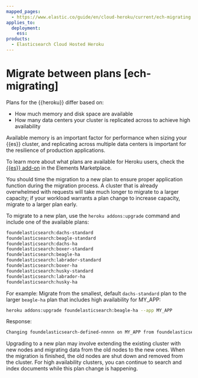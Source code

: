 ```yaml
---
mapped_pages:
  - https://www.elastic.co/guide/en/cloud-heroku/current/ech-migrating.html
applies_to:
  deployment:
    ess:
products:
  - Elasticsearch Cloud Hosted Heroku
---
```


# Migrate between plans [ech-migrating]

Plans for the {{heroku}} differ based on:

* How much memory and disk space are available
* How many data centers your cluster is replicated across to achieve high availability

Available memory is an important factor for performance when sizing your {{es}} cluster, and replicating across multiple data centers is important for the resilience of production applications.

To learn more about what plans are available for Heroku users, check the [{{es}} add-on](https://elements.heroku.com/addons/foundelasticsearch) in the Elements Marketplace.

You should time the migration to a new plan to ensure proper application function during the migration process. A cluster that is already overwhelmed with requests will take much longer to migrate to a larger capacity; if your workload warrants a plan change to increase capacity, migrate to a larger plan early.

To migrate to a new plan, use the `heroku addons:upgrade` command and include one of the available plans:

```bash
foundelasticsearch:dachs-standard
foundelasticsearch:beagle-standard
foundelasticsearch:dachs-ha
foundelasticsearch:boxer-standard
foundelasticsearch:beagle-ha
foundelasticsearch:labrador-standard
foundelasticsearch:boxer-ha
foundelasticsearch:husky-standard
foundelasticsearch:labrador-ha
foundelasticsearch:husky-ha
```

For example: Migrate from the smallest, default `dachs-standard` plan to the larger `beagle-ha` plan that includes high availability for MY_APP:

```bash
heroku addons:upgrade foundelasticsearch:beagle-ha --app MY_APP
```

Response:
```bash
Changing foundelasticsearch-defined-nnnnn on MY_APP from foundelasticsearch:dachs-standard to foundelasticsearch:beagle-ha... done, $201/month
```

Upgrading to a new plan may involve extending the existing cluster with new nodes and migrating data from the old nodes to the new ones. When the migration is finished, the old nodes are shut down and removed from the cluster. For high availability clusters, you can continue to search and index documents while this plan change is happening.


